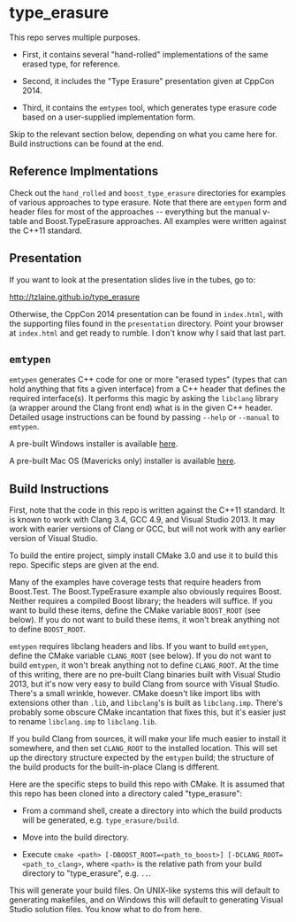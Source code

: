 # type_erasure

This repo serves multiple purposes.

- First, it contains several "hand-rolled" implementations of the same erased
type, for reference.

- Second, it includes the "Type Erasure" presentation given at CppCon 2014.

- Third, it contains the `emtypen` tool, which generates type erasure code
based on a user-supplied implementation form.

Skip to the relevant section below, depending on what you came here for.
Build instructions can be found at the end.


## Reference Implmentations

Check out the `hand_rolled` and `boost_type_erasure` directories for examples
of various approaches to type erasure.  Note that there are `emtypen` form and
header files for most of the approaches -- everything but the manual v-table
and Boost.TypeErasure approaches.  All examples were written against the C++11
standard.


## Presentation

If you want to look at the presentation slides live in the tubes, go to:

http://tzlaine.github.io/type_erasure

Otherwise, the CppCon 2014 presentation can be found in `index.html`, with the
supporting files found in the `presentation` directory.  Point your browser at
`index.html` and get ready to rumble.  I don't know why I said that last part.


## `emtypen`

`emtypen` generates C++ code for one or more "erased types" (types that can
hold anything that fits a given interface) from a C++ header that defines the
required interface(s).  It performs this magic by asking the `libclang`
library (a wrapper around the Clang front end) what is in the given C++
header.  Detailed usage instructions can be found by passing `--help` or
`--manual` to `emtypen`.

A pre-built Windows installer is available [here](http://freeorion.org/emtypen-1.0.0-windows.exe).

A pre-built Mac OS (Mavericks only) installer is available [here](http://freeorion.org/emtypen-1.0.0-darwin.sh).


## Build Instructions

First, note that the code in this repo is written against the C++11 standard.
It is known to work with Clang 3.4, GCC 4.9, and Visual Studio 2013.  It may
work with earier versions of Clang or GCC, but will not work with any earlier
version of Visual Studio.

To build the entire project, simply install CMake 3.0 and use it to build this
repo.  Specific steps are given at the end.

Many of the examples have coverage tests that require headers from Boost.Test.
The Boost.TypeErasure example also obviously requires Boost.  Neither requires
a compiled Boost library; the headers will suffice.  If you want to build
these items, define the CMake variable `BOOST_ROOT` (see below).  If you do
not want to build these items, it won't break anything not to define
`BOOST_ROOT`.

`emtypen` requires libclang headers and libs.  If you want to build
`emtypen`, define the CMake variable `CLANG_ROOT` (see below).  If you do not
want to build `emtypen`, it won't break anything not to define `CLANG_ROOT`.
At the time of this writing, there are no pre-built Clang binaries built with
Visual Studio 2013, but it's now very easy to build Clang from source with
Visual Studio.  There's a small wrinkle, however.  CMake doesn't like import
libs with extensions other than `.lib`, and `libclang`'s is built as
`libclang.imp`.  There's probably some obscure CMake incantation that fixes
this, but it's easier just to rename `libclang.imp` to `libclang.lib`.

If you build Clang from sources, it will make your life much easier to install
it somewhere, and then set `CLANG_ROOT` to the installed location.  This will
set up the directory structure expected by the `emtypen` build; the structure
of the build products for the built-in-place Clang is different.

Here are the specific steps to build this repo with CMake.  It is assumed that
this repo has been cloned into a directory caled "type_erasure":

- From a command shell, create a directory into which the build products will
  be generated, e.g. `type_erasure/build`.

- Move into the build directory.

- Execute `cmake <path> [-DBOOST_ROOT=<path_to_boost>] [-DCLANG_ROOT=<path_to_clang>`,
  where `<path>` is the relative path from your build directory to "type_erasure", e.g. `..`.

This will generate your build files.  On UNIX-like systems this will default
to generating makefiles, and on Windows this will default to generating Visual
Studio solution files.  You know what to do from here.
